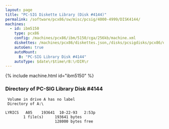 ```yaml
---
layout: page
title: "PC-SIG Diskette Library (Disk #4144)"
permalink: /software/pcx86/sw/misc/pcsig/4000-4999/DISK4144/
machines:
  - id: ibm5150
    type: pcx86
    config: /machines/pcx86/ibm/5150/cga/256kb/machine.xml
    diskettes: /machines/pcx86/diskettes.json,/disks/pcsigdisks/pcx86/diskettes.json
    autoGen: true
    autoMount:
      B: "PC-SIG Library Disk #4144"
    autoType: $date\r$time\rB:\rDIR\r
---
```


{% include machine.html id="ibm5150" %}

### Directory of PC-SIG Library Disk #4144

     Volume in drive A has no label
     Directory of A:\

    LYRICS   A05    193641  10-22-93   2:53p
            1 file(s)     193641 bytes
                          128000 bytes free
